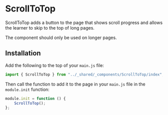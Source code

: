 # ScrollToTop

ScrollToTop adds a button to the page that shows scroll progress and allows the learner to skip to the top of long pages.

The component should only be used on longer pages.

## Installation

Add the following to the top of your `main.js` file:

```javascript
import { ScrollToTop } from "../_shared/_components/ScrollToTop/index";
```

Then call the function to add it to the page in your `main.js` file in the `module.init` function:

```javascript
module.init = function () {
	ScrollToTop();
};
```

